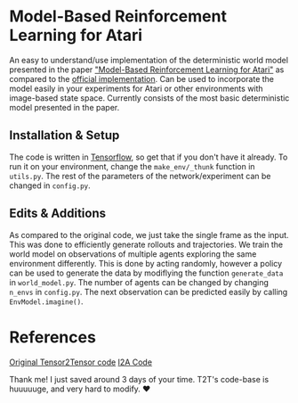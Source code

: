 # Model-Based Reinforcement Learning for Atari

An easy to understand/use implementation of the deterministic world model presented in the paper ["Model-Based Reinforcement Learning for Atari"](https://arxiv.org/abs/1903.00374) as compared to the [official implementation](https://github.com/tensorflow/tensor2tensor/tree/master/tensor2tensor/rl). Can be used to incorporate the model easily in your experiments for Atari or other environments with image-based state space. Currently consists of the most basic deterministic model presented in the paper. 

## Installation & Setup
 
The code is written in [Tensorflow](http://tensorflow.org/), so get that if you don't have it already. To run it on your environment, change the `make_env/_thunk` function in `utils.py`. The rest of the parameters of the network/experiment can be changed in `config.py`.  

## Edits & Additions

As compared to the original code, we just take the single frame as the input. This was done to efficiently generate rollouts and trajectories. We train the world model on observations of multiple agents exploring the same environment differently. This is done by acting randomly, however a policy can be used to generate the data by modiflying the function `generate_data` in `world_model.py`. The number of agents can be changed by changing `n_envs` in `config.py`. The next observation can be predicted easily by calling `EnvModel.imagine()`.

# References
[Original Tensor2Tensor code](https://github.com/tensorflow/tensor2tensor/tree/master/tensor2tensor/rl)
[I2A Code](https://github.com/gitlimlab/i2a-tf)

Thank me! I just saved around 3 days of your time. T2T's code-base is huuuuuge, and very hard to modify. :heart:
